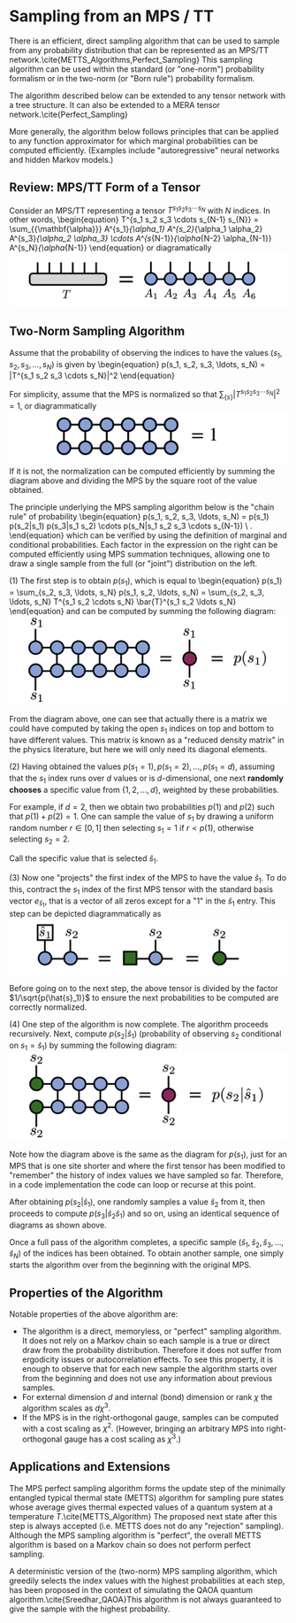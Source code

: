 # Sampling from an MPS / TT

There is an efficient, direct sampling algorithm that can be used to sample
from any probability distribution that can be represented as an MPS/TT network.\cite{METTS_Algorithms,Perfect_Sampling}
This sampling algorithm can be used within the standard (or "one-norm") probability formalism
or in the two-norm (or "Born rule") probability formalism.

The algorithm described below can be extended to
any tensor network with a tree structure. It can also be extended to a MERA tensor network.\cite{Perfect_Sampling} 

More generally, the algorithm below follows principles
that can be applied to any function approximator for which marginal probabilities 
can be computed efficiently. (Examples include "autoregressive" neural networks and hidden Markov models.)


## Review: MPS/TT Form of a Tensor

Consider an MPS/TT representing a tensor $T^{s_1 s_2 s_3 \cdots s_N}$
with $N$ indices. In other words,
\begin{equation}
T^{s_1 s_2 s_3 \cdots s_{N-1} s_{N}} = \sum_{\{\mathbf{\alpha}\}} A^{s_1}_{\alpha_1} 
A^{s_2}_{\alpha_1 \alpha_2}
A^{s_3}_{\alpha_2 \alpha_3} 
\cdots
A^{s_{N-1}}_{\alpha_{N-2} \alpha_{N-1}} 
A^{s_N}_{\alpha_{N-1}}
\end{equation}
or diagramatically
![medium](mps_representation.png)


## Two-Norm Sampling Algorithm

Assume that the probability of observing the indices to have
the values $(s_1, s_2, s_3, \ldots, s_N)$ is given by
\begin{equation}
p(s_1, s_2, s_3, \ldots, s_N) = |T^{s_1 s_2 s_3 \cdots s_N}|^2
\end{equation}

For simplicity, assume that the MPS is normalized so that $\sum_{\{s\}} |T^{s_1 s_2 s_3 \cdots s_N}|^2 = 1$, or diagrammatically
![medium](normalization_condition.png)
If it is not, the normalization can be computed efficiently by summing the diagram above and dividing the MPS by the square root of the value obtained.

The principle underlying the MPS sampling algorithm below is the "chain rule" of probability
\begin{equation}
p(s_1, s_2, s_3, \ldots, s_N) = p(s_1) p(s_2|s_1) p(s_3|s_1 s_2) \cdots p(s_N|s_1 s_2 s_3 \cdots s_{N-1}) \ .
\end{equation}
which can be verified by using the definition of marginal and conditional probabilities. Each factor in the expression on the right can be computed efficiently using MPS summation techniques, allowing one to draw a single sample from the full (or "joint") distribution on the left.


(1) The first step is to obtain $p(s_1)$, which is equal to
\begin{equation}
p(s_1) = \sum_{s_2, s_3, \ldots, s_N} p(s_1, s_2, \ldots, s_N) = \sum_{s_2, s_3, \ldots, s_N} T^{s_1 s_2 \cdots s_N} \bar{T}^{s_1 s_2 \ldots s_N}
\end{equation}
and can be computed by summing the following diagram:
![medium](p1.png)

From the diagram above, one can see that actually there is a matrix we could have computed by taking the open $s_1$ indices on top and bottom to have different values. This matrix is known as a "reduced density matrix" in the physics literature, but here we will only need its diagonal elements.


(2) Having obtained the values $p(s_1=1), p(s_1=2), \ldots, p(s_1=d)$, assuming that the $s_1$ index runs over $d$ values or is $d$-dimensional, one next **randomly chooses** a specific value from $\{1,2,...,d\}$, weighted by these probabilities.

For example, if $d=2$, then we obtain two probabilities $p(1)$ and $p(2)$ such that $p(1)+p(2)=1$. One can sample the value of $s_1$ by drawing a uniform random number $r \in [0,1]$ then selecting $s_1=1$ if $r < p(1)$, otherwise selecting $s_2=2$.

Call the specific value that is selected $\hat{s}_1$.

(3) Now one "projects" the first index of the MPS to have the value $\hat{s}_1$. To do this, contract the $s_1$ index of the first MPS tensor with the standard basis vector $e_{\hat{s}_1}$, that is a vector of all zeros except for a "1" in the $\hat{s}_1$ entry. This step can be depicted diagrammatically as
![medium](project_s1.png)

Before going on to the next step, the above tensor is divided by the factor $1/\sqrt{p(\hat{s}_1)}$ to ensure the next probabilities to be computed are correctly normalized.

(4) One step of the algorithm is now complete. The algorithm proceeds recursively. Next, compute $p(s_2|\hat{s}_1)$ (probability of observing $s_2$ conditional on $s_1=\hat{s}_1$) by summing the following diagram:
![medium](p2_given_1.png)

Note how the diagram above is the same as the diagram for $p(s_1)$, just for an MPS that is one site shorter and where the first tensor has been modified to "remember" the history of index values we have sampled so far. Therefore, in a code implementation the code can loop or recurse at this point.

After obtaining $p(s_2|\hat{s}_1)$, one randomly samples a value $\hat{s}_2$ from it, then proceeds to compute $p(s_3|\hat{s}_2 \hat{s}_1)$ and so on, using an identical sequence of diagrams as shown above.

Once a full pass of the algorithm completes, a specific sample $(\hat{s}_1, \hat{s}_2, \hat{s}_3, \ldots, \hat{s}_N)$ of the indices has been obtained. To obtain another sample, one simply starts the algorithm over from the beginning with the original MPS.



## Properties of the Algorithm

Notable properties of the above algorithm are:

* The algorithm is a direct, memoryless, or "perfect" sampling algorithm. It does not rely on a Markov chain so each sample is a true or direct draw from the probability distribution. Therefore it does not suffer from ergodicity issues or autocorrelation effects. To see this property, it is enough to observe that for each new sample the algorithm starts over from the beginning and does not use any information about previous samples.
* For external dimension $d$ and internal (bond) dimension or rank $\chi$ the algorithm scales as $d \chi^3$.
* If the MPS is in the right-orthogonal gauge, samples can be computed with a cost scaling as $\chi^2$. (However, bringing an arbitrary MPS into right-orthogonal gauge has a cost scaling as $\chi^3$.)


## Applications and Extensions

The MPS perfect sampling algorithm forms the update step of the minimally entangled typical thermal state (METTS) algorithm for sampling pure states whose average gives thermal expected values of a quantum system at a temperature $T$.\cite{METTS_Algorithm} The proposed next state after this step is always accepted (i.e. METTS does not do any "rejection" sampling). Although the MPS sampling algorithm is "perfect", the overall METTS algorithm is based on a Markov chain so does not perform perfect sampling.

A deterministic version of the (two-norm) MPS sampling algorithm, which greedily selects the index values with the highest probabilities at each step, has been proposed in the context of simulating the QAOA quantum algorithm.\cite{Sreedhar_QAOA}This algorithm is not always guaranteed to give the sample with the highest probability.

